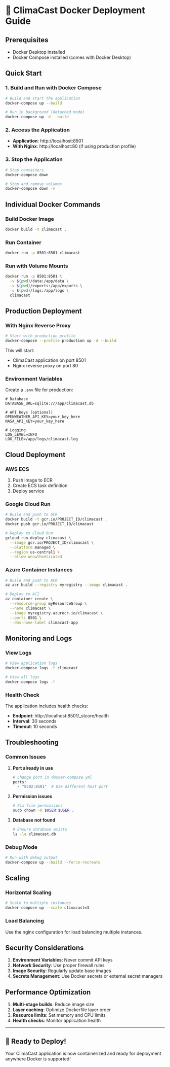 # 🐳 ClimaCast Docker Deployment Guide

## Prerequisites

- Docker Desktop installed
- Docker Compose installed (comes with Docker Desktop)

## Quick Start

### 1. Build and Run with Docker Compose

```bash
# Build and start the application
docker-compose up --build

# Run in background (detached mode)
docker-compose up -d --build
```

### 2. Access the Application

- **Application**: http://localhost:8501
- **With Nginx**: http://localhost:80 (if using production profile)

### 3. Stop the Application

```bash
# Stop containers
docker-compose down

# Stop and remove volumes
docker-compose down -v
```

## Individual Docker Commands

### Build Docker Image

```bash
docker build -t climacast .
```

### Run Container

```bash
docker run -p 8501:8501 climacast
```

### Run with Volume Mounts

```bash
docker run -p 8501:8501 \
  -v $(pwd)/data:/app/data \
  -v $(pwd)/exports:/app/exports \
  -v $(pwd)/logs:/app/logs \
  climacast
```

## Production Deployment

### With Nginx Reverse Proxy

```bash
# Start with production profile
docker-compose --profile production up -d --build
```

This will start:
- ClimaCast application on port 8501
- Nginx reverse proxy on port 80

### Environment Variables

Create a `.env` file for production:

```env
# Database
DATABASE_URL=sqlite:///app/climacast.db

# API Keys (optional)
OPENWEATHER_API_KEY=your_key_here
NASA_API_KEY=your_key_here

# Logging
LOG_LEVEL=INFO
LOG_FILE=/app/logs/climacast.log
```

## Cloud Deployment

### AWS ECS

1. Push image to ECR
2. Create ECS task definition
3. Deploy service

### Google Cloud Run

```bash
# Build and push to GCR
docker build -t gcr.io/PROJECT_ID/climacast .
docker push gcr.io/PROJECT_ID/climacast

# Deploy to Cloud Run
gcloud run deploy climacast \
  --image gcr.io/PROJECT_ID/climacast \
  --platform managed \
  --region us-central1 \
  --allow-unauthenticated
```

### Azure Container Instances

```bash
# Build and push to ACR
az acr build --registry myregistry --image climacast .

# Deploy to ACI
az container create \
  --resource-group myResourceGroup \
  --name climacast \
  --image myregistry.azurecr.io/climacast \
  --ports 8501 \
  --dns-name-label climacast-app
```

## Monitoring and Logs

### View Logs

```bash
# View application logs
docker-compose logs -f climacast

# View all logs
docker-compose logs -f
```

### Health Check

The application includes health checks:
- **Endpoint**: http://localhost:8501/_stcore/health
- **Interval**: 30 seconds
- **Timeout**: 10 seconds

## Troubleshooting

### Common Issues

1. **Port already in use**
   ```bash
   # Change port in docker-compose.yml
   ports:
     - "8502:8501"  # Use different host port
   ```

2. **Permission issues**
   ```bash
   # Fix file permissions
   sudo chown -R $USER:$USER .
   ```

3. **Database not found**
   ```bash
   # Ensure database exists
   ls -la climacast.db
   ```

### Debug Mode

```bash
# Run with debug output
docker-compose up --build --force-recreate
```

## Scaling

### Horizontal Scaling

```bash
# Scale to multiple instances
docker-compose up --scale climacast=3
```

### Load Balancing

Use the nginx configuration for load balancing multiple instances.

## Security Considerations

1. **Environment Variables**: Never commit API keys
2. **Network Security**: Use proper firewall rules
3. **Image Security**: Regularly update base images
4. **Secrets Management**: Use Docker secrets or external secret managers

## Performance Optimization

1. **Multi-stage builds**: Reduce image size
2. **Layer caching**: Optimize Dockerfile layer order
3. **Resource limits**: Set memory and CPU limits
4. **Health checks**: Monitor application health

---

## 🚀 Ready to Deploy!

Your ClimaCast application is now containerized and ready for deployment anywhere Docker is supported!
